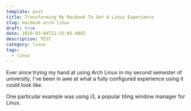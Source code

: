 ```yaml
---
template: post
title: Transforming My Macbook To Get A Linux Experience
slug: macbook-arch-linux
draft: true
date: 2020-03-04T22:32:03.489Z
description: TEST
category: linux
tags:
  - linux
---
```

Ever since trying my hand at using Arch Linux in my second semester of university, I've been in awe at what a fully configured experience using it could look like.

One particular example was using i3, a popular tiling window manager for Linux.
